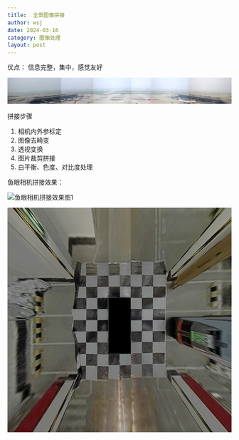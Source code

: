 ```yaml
---
title:  全景图像拼接 
author: wsj 
date: 2024-03-16
category: 图像处理
layout: post
---
```



优点：
信息完整，集中，感觉友好

![My helpful screenshot](/assets/screenshot.jpg)


拼接步骤
1. 相机内外参标定
2. 图像去畸变
3. 透视变换
4. 图片裁剪拼接
5. 白平衡、色度、对比度处理

鱼眼相机拼接效果：


![鱼眼相机拼接效果图1](/assets/鱼眼相机拼接效果.jpg)

![鱼眼相机拼接效果图2](/assets/鱼眼相机拼接效果2.png)

[1]: https://ai.hihzs.com
